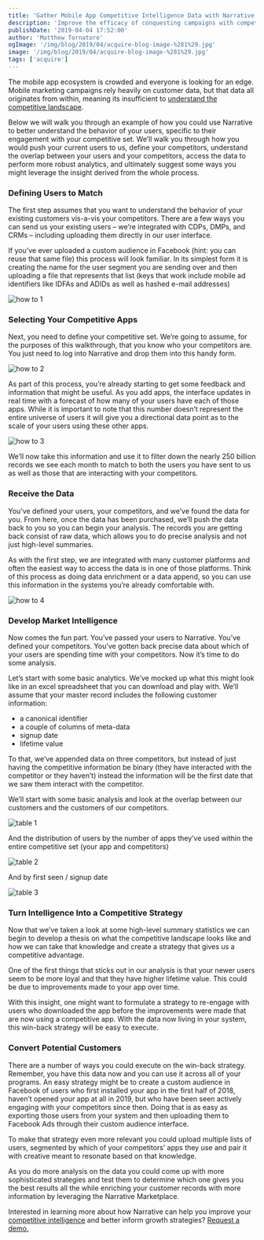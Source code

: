 ```yaml
---
title: 'Gather Mobile App Competitive Intelligence Data with Narrative Acquire'
description: 'Improve the efficacy of conquesting campaigns with competitive intelligence data from Narrative.'
publishDate: '2019-04-04 17:52:00'
author: 'Matthew Tornatore'
ogImage: '/img/blog/2019/04/acquire-blog-image-%281%29.jpg'
image: '/img/blog/2019/04/acquire-blog-image-%281%29.jpg'
tags: ['acquire']
---
```

The mobile app ecosystem is crowded and everyone is looking for an edge. Mobile marketing campaigns rely heavily on customer data, but that data all originates from within, meaning its insufficient to [understand the competitive landscape](https://www.narrative.io/solutions/competitive-intelligence).

Below we will walk you through an example of how you could use Narrative to better understand the behavior of your users, specific to their engagement with your competitive set. We’ll walk you through how you would push your current users to us, define your competitors, understand the overlap between your users and your competitors, access the data to perform more robust analytics, and ultimately suggest some ways you might leverage the insight derived from the whole process.

### Defining Users to Match

The first step assumes that you want to understand the behavior of your existing customers vis-a-vis your competitors. There are a few ways you can send us your existing users – we’re integrated with CDPs, DMPs, and CRMs – including uploading them directly in our user interface.

If you’ve ever uploaded a custom audience in Facebook (hint: you can reuse that same file) this process will look familiar. In its simplest form it is creating the name for the user segment you are sending over and then uploading a file that represents that list (keys that work include mobile ad identifiers like IDFAs and ADIDs as well as hashed e-mail addresses)

![how to 1](https://images.ctfassets.net/kelnhsdbpwjk/43YhJusVqeSB65qx1NsWiE/4f329c38058253b7b14465700cf1c403/how_to_1.png)

### Selecting Your Competitive Apps

Next, you need to define your competitive set. We’re going to assume, for the purposes of this walkthrough, that you know who your competitors are. You just need to log into Narrative and drop them into this handy form.

![how to 2](https://images.ctfassets.net/kelnhsdbpwjk/8fYANdj3c3CcjyrcbgdEK/1bcf6ea7619c002f39c871e040dc0249/how_to_2.png)

As part of this process, you’re already starting to get some feedback and information that might be useful. As you add apps, the interface updates in real time with a forecast of how many of your users have each of those apps. While it is important to note that this number doesn’t represent the entire universe of users it will give you a directional data point as to the scale of your users using these other apps.

![how to 3](https://images.ctfassets.net/kelnhsdbpwjk/4fB0uzQVFFbzL5i2ys7NzT/2ce552253009ef4fc0c70f4c245cb8cd/how_to_3.png)

We’ll now take this information and use it to filter down the nearly 250 billion records we see each month to match to both the users you have sent to us as well as those that are interacting with your competitors.

### Receive the Data

You’ve defined your users, your competitors, and we’ve found the data for you. From here, once the data has been purchased, we’ll push the data back to you so you can begin your analysis. The records you are getting back consist of raw data, which allows you to do precise analysis and not just high-level summaries.

As with the first step, we are integrated with many customer platforms and often the easiest way to access the data is in one of those platforms. Think of this process as doing data enrichment or a data append, so you can use this information in the systems you’re already comfortable with.

![how to 4](https://images.ctfassets.net/kelnhsdbpwjk/3ViMpiTufQ9CdyulPb2X5C/00bea858ccdc8a7beded7d14034fdf54/how_to_4.png)

### Develop Market Intelligence

Now comes the fun part. You’ve passed your users to Narrative. You’ve defined your competitors. You’ve gotten back precise data about which of your users are spending time with your competitors. Now it’s time to do some analysis.

Let’s start with some basic analytics. We’ve mocked up what this might look like in an excel spreadsheet that you can download and play with. We’ll assume that your master record includes the following customer information:

* a canonical identifier
* a couple of columns of meta-data
* signup date
* lifetime value

To that, we’ve appended data on three competitors, but instead of just having the competitive information be binary (they have interacted with the competitor or they haven’t) instead the information will be the first date that we saw them interact with the competitor.

We’ll start with some basic analysis and look at the overlap between our customers and the customers of our competitors.

![table 1](https://images.ctfassets.net/kelnhsdbpwjk/LIsLv3cTDfVTN4ZT4sG0i/f6b2be57a2c8976b9c735e9f2cf23a77/table_1.png)

And the distribution of users by the number of apps they’ve used within the entire competitive set (your app and competitors)

![table 2](https://images.ctfassets.net/kelnhsdbpwjk/1DrHNcZ550fGfiAGFxet4t/b00c0877c2bbe41296d0224f59d837ca/table_2.png)

And by first seen / signup date

![table 3](https://images.ctfassets.net/kelnhsdbpwjk/7jA1H0fTLhon9tlmdAl0qw/28d634e97236eb93712f60319c61a83d/table_3.png)

### Turn Intelligence Into a Competitive Strategy

Now that we’ve taken a look at some high-level summary statistics we can begin to develop a thesis on what the competitive landscape looks like and how we can take that knowledge and create a strategy that gives us a competitive advantage.

One of the first things that sticks out in our analysis is that your newer users seem to be more loyal and that they have higher lifetime value. This could be due to improvements made to your app over time.

With this insight, one might want to formulate a strategy to re-engage with users who downloaded the app before the improvements were made that are now using a competitive app. With the data now living in your system, this win-back strategy will be easy to execute.

### Convert Potential Customers

There are a number of ways you could execute on the win-back strategy. Remember, you have this data now and you can use it across all of your programs. An easy strategy might be to create a custom audience in Facebook of users who first installed your app in the first half of 2018, haven’t opened your app at all in 2019, but who have been seen actively engaging with your competitors since then. Doing that is as easy as exporting those users from your system and then uploading them to Facebook Ads through their custom audience interface.

To make that strategy even more relevant you could upload multiple lists of users, segmented by which of your competitors’ apps they use and pair it with creative meant to resonate based on that knowledge.

As you do more analysis on the data you could come up with more sophisticated strategies and test them to determine which one gives you the best results all the while enriching your customer records with more information by leveraging the Narrative Marketplace.

Interested in learning more about how Narrative can help you improve your [competitive intelligence](https://www.narrative.io/solutions/competitive-intelligence) and better inform growth strategies? [Request a demo.](https://www.narrative.io/get-started)
